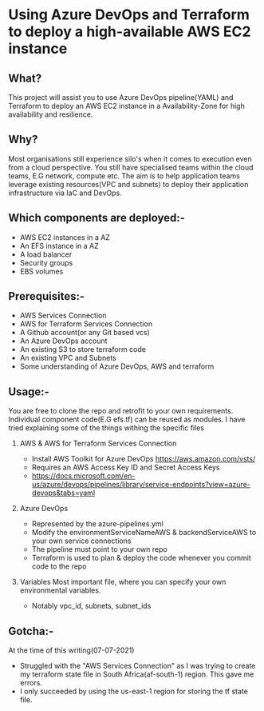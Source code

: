 # Using Azure DevOps and Terraform to deploy a high-available AWS EC2 instance

## What?

This project will assist you to use Azure DevOps pipeline(YAML) and Terraform to deploy an AWS EC2 instance in a Availability-Zone for high availability and resilience.

## Why?

Most organisations still experience silo's when it comes to execution even from a cloud perspective.
You still have specialised teams within the cloud teams, E.G network, compute etc.
The aim is to help application teams leverage existing resources(VPC and subnets) to deploy their application infrastructure via IaC and DevOps.

## Which components are deployed:-

- AWS EC2 instances in a AZ
- An EFS instance in a AZ
- A load balancer
- Security groups
- EBS volumes

## Prerequisites:-

- AWS Services Connection
- AWS for Terraform Services Connection
- A Github account(or any Git based vcs)
- An Azure DevOps account
- An existing S3 to store terraform code
- An existing VPC and Subnets
- Some understanding of Azure DevOps, AWS and terraform

## Usage:-

You are free to clone the repo and retrofit to your own requirements. Individual component code(E.G efs.tf) can be reused as modules.
I have tried explaining some of the things withing the specific files

1. AWS & AWS for Terraform Services Connection
   - Install AWS Toolkit for Azure DevOps <https://aws.amazon.com/vsts/>
   - Requires an AWS Access Key ID and Secret Access Keys
   - <https://docs.microsoft.com/en-us/azure/devops/pipelines/library/service-endpoints?view=azure-devops&tabs=yaml>

2. Azure DevOps
   - Represented by the azure-pipelines.yml
   - Modify the environmentServiceNameAWS & backendServiceAWS to your own service connections  
   - The pipeline must point to your own repo
   - Terraform is used to plan & deploy the code whenever you commit code to the repo

3. Variables
   Most important file, where you can specify your own environmental variables.
   - Notably vpc_id, subnets, subnet_ids

## Gotcha:-

At the time of this writing(07-07-2021)

- Struggled with the "AWS Services Connection" as I was trying to create my terraform state file in South Africa(af-south-1) region. This gave me errors.
- I only succeeded by using the us-east-1 region for storing the tf state file.

